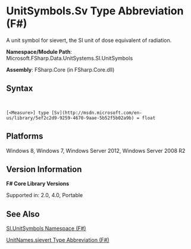 # UnitSymbols.Sv Type Abbreviation (F#)

A unit symbol for sievert, the SI unit of dose equivalent of radiation.

**Namespace/Module Path**: Microsoft.FSharp.Data.UnitSystems.SI.UnitSymbols

**Assembly**: FSharp.Core (in FSharp.Core.dll)


## Syntax


```


[<Measure>] type [Sv](http://msdn.microsoft.com/en-us/library/5ef2c2d9-9259-4670-9aae-5b52f5b02a9b) = float

```



## Platforms
Windows 8, Windows 7, Windows Server 2012, Windows Server 2008 R2


## Version Information
**F# Core Library Versions**

Supported in: 2.0, 4.0, Portable




## See Also
[SI.UnitSymbols Namespace &#40;F&#35;&#41;](SI.UnitSymbols-Namespace-%5BFSharp%5D.md)

[UnitNames.sievert Type Abbreviation &#40;F&#35;&#41;](UnitNames.sievert-Type-Abbreviation-%5BFSharp%5D.md)

